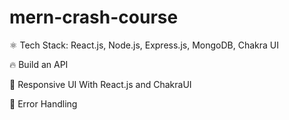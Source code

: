 # mern-crash-course

⚛️ Tech Stack: React.js, Node.js, Express.js, MongoDB, Chakra UI

🔥 Build an API

📱 Responsive UI With React.js and ChakraUI

🐞 Error Handling